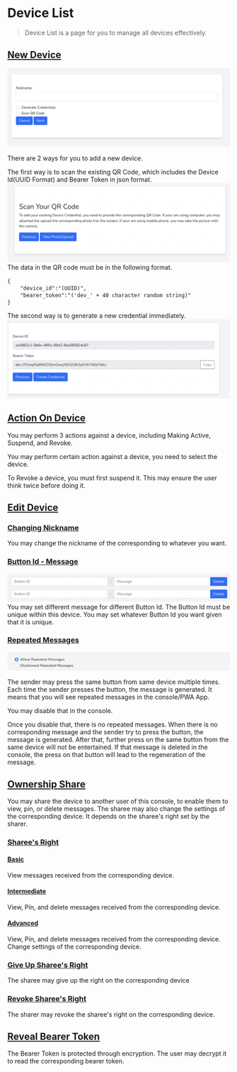 # Device List

> Device List is a page for you to manage all devices effectively.

## [New Device](#new-device)
![alt text](../assets/new_device_first_page.png)

There are 2 ways for you to add a new device. 

The first way is to scan 
the existing QR Code, which includes the Device Id(UUID Format) and 
Bearer Token in json format.
![alt text](../assets/new_device_scan_credentials.png)
The data in the QR code must be in the following format.
```
{
    "device_id":"(UUID)",
    "bearer_token":"('dev_' + 40 character random string)"
}
```
The second way is to generate a new 
credential immediately.
![alt text](../assets/new_device_generate_new_credentials.png)

## [Action On Device](#action-on-device)


You may perform 3 actions against a device, including Making Active, Suspend, and Revoke.

You may perform certain action against a device, you need to select the device.

To Revoke a device, you must first suspend it. This may ensure the user think twice before
doing it.



## [Edit Device](#edit-device)
### [Changing Nickname](#changing-nickname)
You may change the nickname of the corresponding to whatever you want.

### [Button Id - Message](#button-id---message)
![alt text](../assets/buttonId_message.png)
You may set different message for different Button Id.
The Button Id must be unique within this device. You may set whatever Button Id you want given that
it is unique.
### [Repeated Messages](#repeated-messages)
![alt text](../assets/repeat_message.png)

The sender may press the same button from same device multiple times. Each time the sender 
presses the button, the message is generated. It means that you will see repeated messages
in the console/PWA App. 

You may disable that in the console. 

Once you disable that, there is no repeated messages. When there is no corresponding message and the sender try to press the button, the message is generated. After that, further press on the same button from the same device will
not be entertained. If that message is deleted in the console, the press on that button will lead to the regeneration
of the message.

## [Ownership Share](#ownership-share)
You may share the device to another user of this console, to enable them to view, pin, or
delete messages. The sharee may also change the settings of the corresponding device. It depends 
on the sharee's right set by the sharer.

### [Sharee's Right](#sharees-right)
#### [Basic](#sharees-right-basic)
View messages received from the corresponding device.
#### [Intermediate](#sharees-right-intermediate)
View, Pin, and delete messages received from the corresponding device.
#### [Advanced](#sharees-right-advanced)
View, Pin, and delete messages received from the corresponding device.
Change settings of the corresponding device.

### [Give Up Sharee's Right](#give-up-sharees-right)
The sharee may give up the right on the corresponding device

### [Revoke Sharee's Right](#revoke-sharees-right)
The sharer may revoke the sharee's right on the corresponding device.
## [Reveal Bearer Token](#reveal-bearer-token)
The Bearer Token is protected through encryption. The user may decrypt it to read the
corresponding bearer token.

